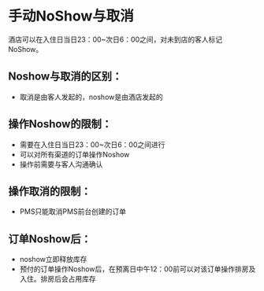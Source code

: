 # 手动NoShow与取消

酒店可以在入住日当日23：00~次日6：00之间，对未到店的客人标记NoShow。

## Noshow与取消的区别：

* 取消是由客人发起的，noshow是由酒店发起的

## 操作Noshow的限制：

* 需要在入住日当日23：00~次日6：00之间进行
* 可以对所有渠道的订单操作Noshow
* 操作前需要与客人沟通确认

## 操作取消的限制：

* PMS只能取消PMS前台创建的订单

## 订单Noshow后：

* noshow立即释放库存
* 预付的订单操作Noshow后，在预离日中午12：00前可以对该订单操作排房及入住。排房后会占用库存

